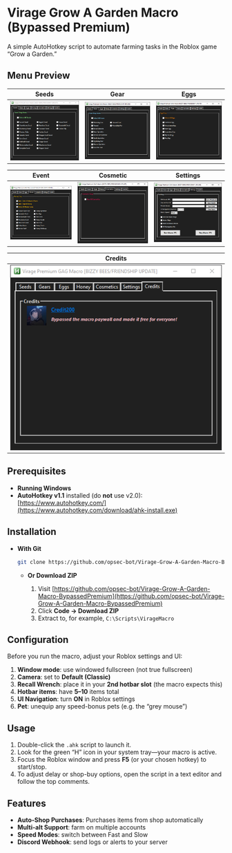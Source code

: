# Virage Grow A Garden Macro (Bypassed Premium)

A simple AutoHotkey script to automate farming tasks in the Roblox game “Grow a Garden.”

## Menu Preview

| Seeds                                       | Gear                                      | Eggs                                     |
| ------------------------------------------- | ----------------------------------------- | ---------------------------------------- |
| ![Seeds Page](Images/preview/seedsPage.png) | ![Gear Page](Images/preview/gearPage.png) | ![Eggs Page](Images/preview/eggPage.png) |

| Event                                       | Cosmetic                                            | Settings                                          |
| ------------------------------------------- | --------------------------------------------------- | ------------------------------------------------- |
| ![Event Page](Images/preview/eventPage.png) | ![Cosmetics Page](Images/preview/cosmeticsPage.png) | ![Settings Page](Images/preview/settingsPage.png) |

| Credits                                         |
| ----------------------------------------------- |
| ![Credits Page](Images/preview/creditsPage.png) |

## Prerequisites

* **Running Windows**
* **AutoHotkey v1.1** installed (do **not** use v2.0):
  [https://www.autohotkey.com/](https://www.autohotkey.com/download/ahk-install.exe)

## Installation

* **With Git**

     ```bash
     git clone https://github.com/opsec-bot/Virage-Grow-A-Garden-Macro-BypassedPremium.git
     ```

  * **Or Download ZIP**

     1. Visit [https://github.com/opsec-bot/Virage-Grow-A-Garden-Macro-BypassedPremium](https://github.com/opsec-bot/Virage-Grow-A-Garden-Macro-BypassedPremium)
     2. Click **Code → Download ZIP**
     3. Extract to, for example, `C:\Scripts\VirageMacro`

## Configuration

Before you run the macro, adjust your Roblox settings and UI:

1. **Window mode**: use windowed fullscreen (not true fullscreen)
2. **Camera**: set to **Default (Classic)**
3. **Recall Wrench**: place it in your **2nd hotbar slot** (the macro expects this)
4. **Hotbar items**: have **5–10** items total
5. **UI Navigation**: turn **ON** in Roblox settings
6. **Pet**: unequip any speed-bonus pets (e.g. the “grey mouse”)

## Usage

1. Double-click the `.ahk` script to launch it.
2. Look for the green “H” icon in your system tray—your macro is active.
3. Focus the Roblox window and press **F5** (or your chosen hotkey) to start/stop.
4. To adjust delay or shop-buy options, open the script in a text editor and follow the top comments.

## Features

* **Auto-Shop Purchases**: Purchases items from shop automatically
* **Multi-alt Support**: farm on multiple accounts
* **Speed Modes**: switch between Fast and Slow
* **Discord Webhook**: send logs or alerts to your server
